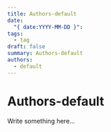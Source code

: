 ```yaml
---
title: Authors-default
date:
  "{ date:YYYY-MM-DD }": 
tags:
  - tag
draft: false
summary: Authors-default
authors:
  - default
---
```


# Authors-default

Write something here...
